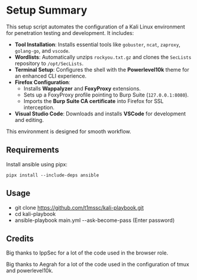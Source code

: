 # Setup Summary

This setup script automates the configuration of a Kali Linux environment for penetration testing and development. It includes:

- **Tool Installation**: Installs essential tools like `gobuster`, `ncat`, `zaproxy`, `golang-go`, and `vscode`.
- **Wordlists**: Automatically unzips `rockyou.txt.gz` and clones the `SecLists` repository to `/opt/SecLists`.
- **Terminal Setup**: Configures the shell with the **Powerlevel10k** theme for an enhanced CLI experience.
- **Firefox Configuration**: 
  - Installs **Wappalyzer** and **FoxyProxy** extensions.
  - Sets up a FoxyProxy profile pointing to Burp Suite (`127.0.0.1:8080`).
  - Imports the **Burp Suite CA certificate** into Firefox for SSL interception.
- **Visual Studio Code**: Downloads and installs **VSCode** for development and editing.

This environment is designed for smooth workflow.

## Requirements

Install ansible using pipx:
```
pipx install --include-deps ansible
```
## Usage
- git clone https://github.com/t1mssc/kali-playbook.git 
- cd kali-playbook
- ansible-playbook main.yml --ask-become-pass (Enter password)

## Credits

Big thanks to IppSec for a lot of the code used in the browser role.

Big thanks to Aegrah for a lot of the code used in the configuration of tmux and powerlevel10k.
